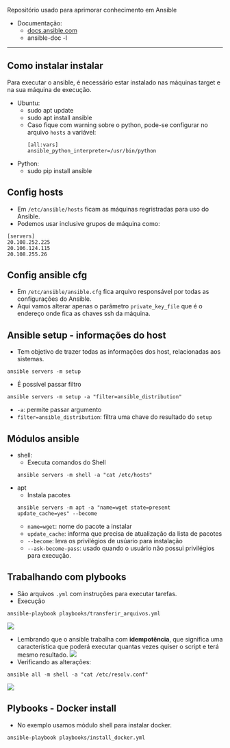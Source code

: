 Repositório usado para aprimorar conhecimento em Ansible
- Documentação:
  - [docs.ansible.com](https://docs.ansible.com/ansible/latest/index.html)
  - ansible-doc -l
___
## Como instalar instalar
Para executar o ansible, é necessário estar instalado nas máquinas target e na sua máquina de execução.

- Ubuntu:
  - sudo apt update
  - sudo apt install ansible
  - Caso fique com warning sobre o python, pode-se configurar no arquivo `hosts` a variável:
    ```
    [all:vars]
    ansible_python_interpreter=/usr/bin/python
    ```
- Python:
  - sudo pip install ansible

## Config hosts
- Em `/etc/ansible/hosts` ficam as máquinas regristradas para uso do Ansible.
- Podemos usar inclusive grupos de máquina como:
```
[servers]
20.108.252.225
20.106.124.115
20.108.255.26
```

## Config ansible cfg
- Em `/etc/ansible/ansible.cfg` fica arquivo responsável por todas as configurações do Ansible.
- Aqui vamos alterar apenas o parâmetro `private_key_file` que é o endereço onde fica as chaves ssh da máquina.

## Ansible setup - informações do host
- Tem objetivo de trazer todas as informações dos host, relacionadas aos sistemas.
```
ansible servers -m setup
```
- É possível passar filtro
```
ansible servers -m setup -a "filter=ansible_distribution"
```
  - `-a`: permite passar argumento
  - `filter=ansible_distribution`: filtra uma chave do resultado do `setup`

## Módulos ansible
- shell:
  - Executa comandos do Shell
  ```
  ansible servers -m shell -a "cat /etc/hosts"
  ```
- apt
  - Instala pacotes
  ```
  ansible servers -m apt -a "name=wget state=present update_cache=yes" --become
  ```
    - `name=wget`: nome do pacote a instalar
    - `update_cache`: informa que precisa de atualização da lista de pacotes
    - `--become`: leva os privilégios de usúario para instalação
    - `--ask-become-pass`: usado quando o usuário não possui privilégios para execução.

## Trabalhando com plybooks
- São arquivos `.yml` com instruções para executar tarefas.
- Execução
```
ansible-playbook playbooks/transferir_arquivos.yml
```
![](https://i.imgur.com/SkVtslc.png)
- Lembrando que o ansible trabalha com **idempotência**, que significa uma característica que poderá executar quantas vezes quiser o script e terá mesmo resultado.
![](https://i.imgur.com/hHyHLbi.png)
- Verificando as alterações:
```
ansible all -m shell -a "cat /etc/resolv.conf"
```
![](https://i.imgur.com/JRdt2PJ.png)

## Plybooks - Docker install
- No exemplo usamos módulo shell para instalar docker.
```
ansible-playbook playbooks/install_docker.yml
```